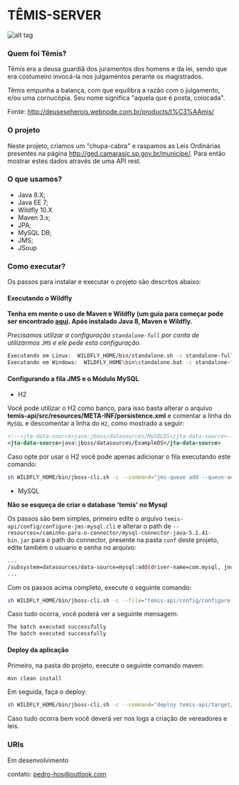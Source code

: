 # TÊMIS-SERVER

![alt tag](http://files.deuseseherois.webnode.com.br/system_preview_detail_200000053-8ee8990dc5/T%C3%AAmis.jpg)

### Quem foi Têmis?

Têmis era a deusa guardiã dos juramentos dos homens e da lei, sendo que era costumeiro invocá-la nos julgamentos perante os magistrados.

Têmis empunha a balança, com que equilibra a razão com o julgamento, e/ou uma cornucópia. Seu nome significa "aquela que é posta, colocada".

Fonte: http://deuseseherois.webnode.com.br/products/t%C3%AAmis/

### O projeto

Neste projeto, criamos um "chupa-cabra" e raspamos as Leis Ordinárias presentes na página http://ged.camarasjc.sp.gov.br/municipe/. Para então mostrar estes dados através de uma API rest.

### O que usamos?

* Java 8.X;
* Java EE 7;
* Wildfly 10.X
* Maven 3.x;
* JPA;
* MySQL DB;
* JMS;
* JSoup

### Como executar?

Os passos para instalar e executar o projeto são descritos abaixo:

#### Executando o Wildfly

**Tenha em mente o uso de Maven e Wildfly (um guia para começar pode ser encontrado [aqui](http://aprendendo-javaee.blogspot.com.br/2014/01/ola-mundo-java-web-com-maven-e-wildfly.html). Após instalado Java 8, Maven e Wildfly.**

*Precisamos utilizar a configuração `standalone-full` por conta de utilizarmos `JMS` e ele pede esta configuração.*

```bash
Executando em Linux:  WILDFLY_HOME/bin/standalone.sh -c standalone-full.xml
Executando em Windows:  WILDFLY_HOME\bin\standalone.bat -c standalone-full.xml
```
#### Configurando a fila JMS e o Módulo MySQL

* H2

Você pode utilizar o H2 como banco, para isso basta alterar o arquivo **temis-api/src/resources/META-INF/persistence.xml** e comentar a linha do `MySQL` e descomentar a linha do `H2`, como mostrado a seguir:

```xml
<!--<jta-data-source>java:jboss/datasources/MySQLDS</jta-data-source>-->
<jta-data-source>java:jboss/datasources/ExampleDS</jta-data-source>
```
Caso opte por usar o H2 você pode apenas adicionar o fila executando este comando:

```bash
sh WILDFLY_HOME/bin/jboss-cli.sh -c --command="jms-queue add --queue-address=classificaLeiQueue --entries=java:/jms/queue/classifica"
```
* MySQL

**Não se esqueça de criar o database 'temis' no Mysql**

Os passos são bem simples, primeiro edite o arquivo `temis-api/config/configure-jms-mysql.cli` e alterar o path de `--resources=/caminho-para-o-connector/mysql-connector-java-5.1.41-bin.jar` para o path do connector, presente na pasta `conf` deste projeto, edite também o usuario e senha no arquivo:

```bash
...
/subsystem=datasources/data-source=mysql:add(driver-name=com.mysql, jndi-name="java:jboss/datasources/MySQLDS", enabled=true, connection-url="jdbc:mysql://localhost:3306/temis", username=root, password=root)
...
```

Com os passos acima completo, execute o seguinte comando:

```bash
sh WILDFLY_HOME/bin/jboss-cli.sh -c --file="temis-api/config/configure-jms-mysql.cli"
```

Caso tudo ocorra, você poderá ver a seguinte mensagem:

```bash
The batch executed successfully
The batch executed successfully
```
#### Deploy da aplicação

Primeiro, na pasta do projeto, execute o seguinte comando maven:

`mvn clean install`

Em seguida, faça o deploy:

```bash
sh WILDFLY_HOME/bin/jboss-cli.sh -c --command="deploy temis-api/target/ROOT.war"
```
Caso tudo ocorra bem você deverá ver nos logs a criação de vereadores e leis.

### URIs

Em desenvolvimento

contato: pedro-hos@outlook.com

